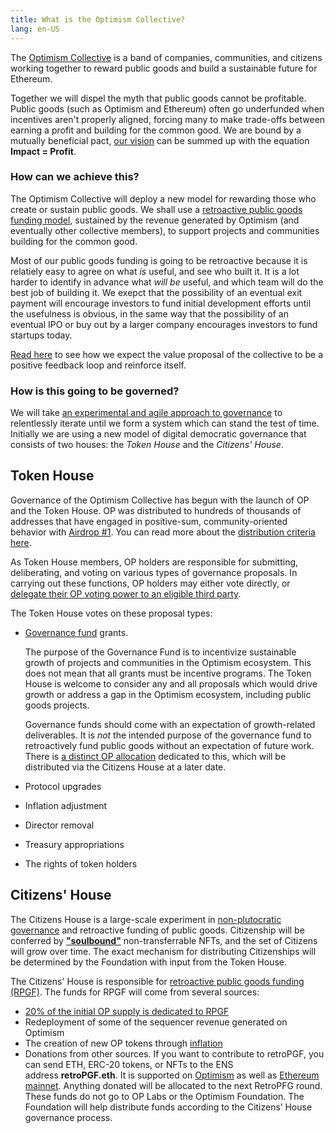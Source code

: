 ```yaml
---
title: What is the Optimism Collective?
lang: en-US
---
```


The [Optimism Collective](https://app.optimism.io/announcement) is a band of companies, communities, and citizens working together to reward public goods and build a sustainable future for Ethereum.
    
Together we will dispel the myth that public goods cannot be profitable. 
Public goods (such as Optimism and Ethereum) often go underfunded when incentives aren't properly aligned, forcing many to make trade-offs between earning a profit and building for the common good.
We are bound by a mutually beneficial pact, [our vision](https://www.optimism.io/vision) can be summed up with the equation **Impact = Profit**.
    
### How can we achieve this?

The Optimism Collective will deploy a new model for rewarding those who create or sustain public goods. 
We shall use a [retroactive public goods funding model](https://medium.com/ethereum-optimism/retroactive-public-goods-funding-33c9b7d00f0c), sustained by the revenue generated by Optimism (and eventually other collective members), to support projects and communities building for the common good. 

Most of our public goods funding is going to be retroactive because it is relatiely easy to agree on what *is* useful, and see who built it.
It is a lot harder to identify in advance what *will be* useful, and which team will do the best job of building it.
We exepct that the possibility of an eventual exit payment will encourage investors to fund initial development efforts until the usefulness is obvious, in the same way that the possibility of an eventual IPO or buy out by a larger company encourages investors to fund startups today.

[Read here](https://community.optimism.io/docs/governance/economics/#value-from-public-goods-drives-demand-for-blockspace) to see how we expect the value proposal of the collective to be a positive feedback loop and reinforce itself.


### How is this going to be governed?

We will take [an experimental and agile approach to governance](https://optimism.mirror.xyz/r888e4B5iiNQi-3_mO26ixgv-plQ099XWgqEOv9iWKA) to relentlessly iterate until we form a system which can stand the test of time.
Initially we are using a new model of digital democratic governance that consists of two houses: the *Token House* and the *Citizens' House*. 
    

## Token House

Governance of the Optimism Collective has begun with the launch of OP and the Token House. 
OP was distributed to hundreds of thousands of addresses that have engaged in positive-sum, community-oriented behavior with [Airdrop #1](https://community.optimism.io/docs/governance/airdrop-1/). 
You can read more about the [distribution criteria here](https://community.optimism.io/docs/governance/airdrop-1/#). 

As Token House members, OP holders are responsible for submitting, deliberating, and voting on various types of governance proposals. 
In carrying out these functions, OP holders may either vote directly, or [delegate their OP voting power to an eligible third party](delegate.md).

The Token House votes on these proposal types:

- [Governance fund](gov-fund.md) grants.

  The purpose of the Governance Fund is to incentivize sustainable growth of projects and communities in the Optimism ecosystem. 
  This does not mean that all grants must be incentive programs. 
  The Token House is welcome to consider any and all proposals which would drive growth or address a gap in the Optimism ecosystem, including public goods projects.

  Governance funds should come with an expectation of growth-related deliverables. 
  It is *not* the intended purpose of the governance fund to retroactively fund public goods without an expectation of future work.
  There is [a distinct OP allocation](allocations.md#retroactive-public-goods-funding) dedicated to this, which will be distributed via the Citizens House at a later date. 

- Protocol upgrades
- Inflation adjustment
- Director removal
- Treasury appropriations
- The rights of token holders
 
    
## Citizens' House

The Citizens House is a large-scale experiment in [non-plutocratic governance](https://vitalik.ca/general/2021/08/16/voting3.html) and retroactive funding of public goods. 
Citizenship will be conferred by [**"soulbound"**](https://vitalik.ca/general/2022/01/26/soulbound.html) non-transferrable NFTs, and the set of Citizens will grow over time. The exact mechanism for distributing Citizenships will be determined by the Foundation with input from the Token House.

The Citizens' House is responsible for [retroactive public goods funding (RPGF)](https://medium.com/ethereum-optimism/retroactive-public-goods-funding-33c9b7d00f0c). 
The funds for RPGF will come from several sources:

- [20% of the initial OP supply is dedicated to RPGF](allocations.md#retroactive-public-goods-funding)
- Redeployment of some of the sequencer revenue generated on Optimism
- The creation of new OP tokens through [inflation](allocations.md#token-distribution-details)
- Donations from other sources.
  If you want to contribute to retroPGF, you can send ETH, ERC-20 tokens, or NFTs to the ENS address **retroPGF.eth**. 
  It is supported on [Optimism](https://optimistic.etherscan.io/address/0x15dda60616ffca20371ed1659dbb78e888f65556) as well as [Ethereum mainnet](https://etherscan.io/address/0x15dda60616ffca20371ed1659dbb78e888f65556). 
  Anything donated will be allocated to the next RetroPFG round. 
  These funds do not go to OP Labs or the Optimism Foundation. 
  The Foundation will help distribute funds according to the Citizens’ House governance process.



<!--

The Optimism Collective is a large-scale experiment in decentralized governance. 
Our [Vision](https://optimism.io/vision) is to sustainably fund public goods that improve upon the well-being of the Collective and beyond.

The form and function of this governance is intentionally open-ended, and will evolve with community participation, growth, and learning. 

Certain governance rights are granted via OP, an ERC20 token. 
The Optimism Foundation will work alongside the Collective to shape how the rules of governance evolve over time.

Today we plant a seed. 
Together we cultivate its growth towards a healthy and resilient commons. 

## How is Optimism governed?

Optimism is governed by a collaboration between the **Optimism Foundation** and the members of the **Optimism Collective**. 

The core governing structure of the Optimism Collective is established as two co-equal chambers: the **Token House** and the **Citizens’ House**. 
These two houses are tasked with balancing short-term incentives with long-term vision in the pursuit of the [Optimistic Vision](https://optimism.io/vision).

![Venn diagram](../../assets/docs/governance/readme/houses.jpeg)

The upcoming Airdrop #1 establishes the **Token House** by distributing OP to thousands of addresses that have engaged in positive-sum, community-oriented behavior. 
Token holders will be able to vote on the distribution of project incentives as a part of a Governance Fund, protocol upgrades, and more.

Next, the Collective will establish a **Citizens’ House** to facilitate and govern a process to distribute retroactive public goods funding. 
Citizenship will be conferred by “[soulbound](https://vitalik.ca/general/2022/01/26/soulbound.html)” non-transferrable NFTs, and the set of citizens will grow over time. 
The mechanism for distributing Citizenships will be determined by the Foundation with input from the Token House. 

What is described here is an initial experiment. 
The specifics of this system will evolve as the Collective grows.

For more information on governance, see the [Working Constitution](https://gov.optimism.io/t/the-optimism-constitution/55/1).

## How is OP distributed?

**19% of initial OP token supply is reserved for user airdrops**. 
5% of initial supply will be distributed in Airdrop #1, and 14% will be distributed in future drops. 
We’re just getting started!

**25% of initial OP token supply is allocated for Proactive Project Funding**. 
This will be distributed via community governance, KPI-driven incentives, grants programs, and other mechanisms. 

**20% of initial OP token supply plus inflation is allocated for Retroactive Public Goods Funding.** 
The mechanics of this distribution will be an area of ongoing experimentation. 

**19% of initial OP token supply is allocated to core contributors.**

**17% of initial OP token supply is allocated to OP sugar xaddies** (aka investors).

For a full breakdown of OP distribution, see the [Allocations Overview](allocations.md).

## How does public goods funding fit in?

Today, the Optimism network generates millions in revenue from the small fees users pay to submit transactions. 
In the future, this income will be supplemented by auctioning off blockspace to non-malicious sequencers.

Instead of all that value being captured by private actors, Optimism treats it as a source of funding for public goods that support the ecosystem.

This provides **ongoing** funding for public goods beyond the portion of initial token supply allocated as such. 

These funds will initially be distributed in keeping with Optimism’s previous rounds of [Retroactive Public Goods Funding](https://medium.com/ethereum-optimism/retroactive-public-goods-funding-33c9b7d00f0c).
The Citizens’ House (described above) will be responsible for determining the allocation of these funds.

For details on the dynamics of OP and RetroPGF, see the [Economics Overview](economics.md).

## How do I get involved?

To check your eligibility for Airdrop #1 and claim your tokens visit [the airdrop app](https://app.optimism.io/airdrop/check).

Remember, this is the first drop of many. 
To improve your odds for future drops, get involved:

- If you want to build on Optimism, visit our [developer documentation](https://community.optimism.io/) or jump in to [Discord](https://discord-gateway.optimism.io).
- If your talents are non-technical, jump in to [Discord](https://discord-gateway.optimism.io) to find other builders, apply to be a Support NERD, or just make some memes 🍉.
- [Discuss governance proposals and help create the best possible Optimism Collective](https://gov.optimism.io/).
- [Bridge your assets to Optimism](https://app.optimism.io/bridge) and [explore projects on OP](https://www.optimism.io/apps/all).

As always: stay safe and stay Optimistic.
-->